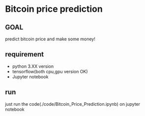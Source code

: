 Bitcoin price prediction
========================
GOAL
----
predict bitcoin price and make some money!

requirement
-----------
- python 3.XX version
- tensorflow(both cpu,gpu version OK)
- Jupyter notebook

run
---
just run the code(./code/Bitcoin_Price_Prediction.ipynb) on jupyter notebook


